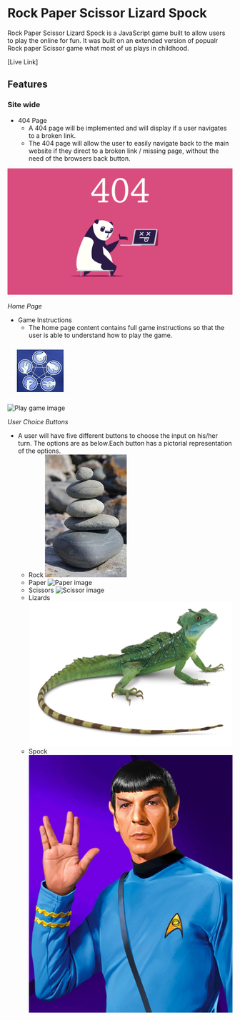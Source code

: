 # Rock Paper Scissor Lizard Spock

Rock Paper Scissor Lizard Spock is a JavaScript game built to allow users to play the online for fun. It was built on an extended version of popualr Rock paper Scissor game what most of us plays in childhood.



[Live Link]

## Features

### Site wide

* 404 Page
    * A 404 page will be implemented and will display if a user navigates to a broken link.
    * The 404 page will allow the user to easily navigate back to the main website if they direct to a broken link / missing page, without the need  of the browsers back button.

![404](images/404.PNG)

*Home Page*

- Game Instructions
  - The home page content contains full game instructions so that the user is able to understand how to play the game.

![Home Page Image](images/game-logo.jpg)  


![Play game image](docs/readme_images/play_game_button.PNG)

*User Choice Buttons*

- A user will have five different buttons to choose the input on his/her turn. The options are as below.Each button has a pictorial representation of the options.
  - Rock
  ![Rock image](images/rock1.jpg)
  - Paper 
  ![Paper image](images/paper1-jpg)
  - Scissors
  ![Scissor image](images/scissor2-jpg)
  - Lizards
  ![Lizard1 image](images/Lizard2.webp)
  - Spock
  ![Spock image](images/spock1.jpg)


 

